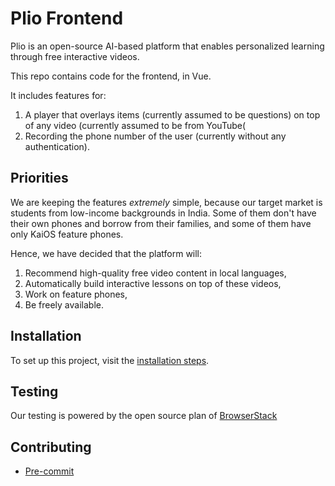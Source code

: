 # Plio Frontend
Plio is an open-source AI-based platform that enables personalized learning through free interactive videos.

This repo contains code for the frontend, in Vue.

It includes features for:
1. A player that overlays items (currently assumed to be questions) on top of any video (currently assumed to be from YouTube(
2. Recording the phone number of the user (currently without any authentication).

## Priorities
We are keeping the features *extremely* simple, because our target market is students from low-income backgrounds in India.
Some of them don't have their own phones and borrow from their families, and some of them have only KaiOS feature phones.

Hence, we have decided that the platform will:
1. Recommend high-quality free video content in local languages,
2. Automatically build interactive lessons on top of these videos,
3. Work on feature phones,
4. Be freely available.

## Installation
To set up this project, visit the [installation steps](docs/INSTALLATION.md).

##  Testing
Our testing is powered by the open source plan of [BrowserStack](https://www.browserstack.com/)

## Contributing
- [Pre-commit](docs/PRE-COMMIT.md)
